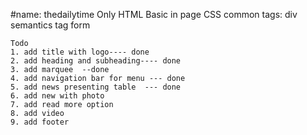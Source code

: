 #name: thedailytime
Only HTML
Basic in page CSS
common tags:
    div
    semantics tag
    form


    Todo    
    1. add title with logo---- done
    2. add heading and subheading---- done
    3. add marquee  --done
    4. add navigation bar for menu --- done
    5. add news presenting table  --- done
    6. add new with photo 
    7. add read more option
    8. add video
    9. add footer
